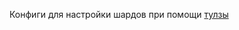 Конфиги для настройки шардов при помощи [тулзы](/arc/trunk/arcadia/maps/analyzer/services/jams_analyzer/tools/shards_updater)
